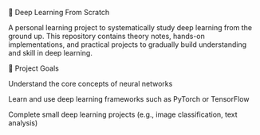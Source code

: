 🧠 Deep Learning From Scratch

A personal learning project to systematically study deep learning from the ground up. This repository contains theory notes, hands-on implementations, and practical projects to gradually build understanding and skill in deep learning.

📌 Project Goals

Understand the core concepts of neural networks

Learn and use deep learning frameworks such as PyTorch or TensorFlow

Complete small deep learning projects (e.g., image classification, text analysis)